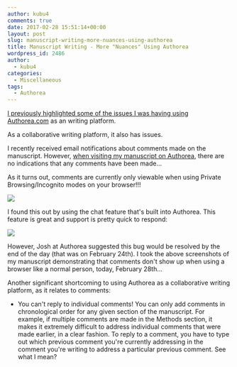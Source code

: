 ```yaml
---
author: kubu4
comments: true
date: 2017-02-28 15:51:14+00:00
layout: post
slug: manuscript-writing-more-nuances-using-authorea
title: Manuscript Writing - More "Nuances" Using Authorea
wordpress_id: 2486
author:
  - kubu4
categories:
  - Miscellaneous
tags:
  - Authorea
---
```


[I previously highlighted some of the issues I was having using Authorea.com](2017/01/23/manuscript-writing-the-nuances-of-using-authorea.html) as an writing platform.

As a collaborative writing platform, it also has issues.

I recently received email notifications about comments made on the manuscript. However, [when visiting my manuscript on Authorea](https://www.authorea.com/users/4974/articles/149442-genotoype-by-sequencing-of-three-geographically-distinct-populations-of-the-olympia-oyster-ostrea-lurida), there are no indications that any comments have been made...

As it turns out, comments are currently only viewable when using Private Browsing/Incognito modes on your browser!!!

[![](https://eagle.fish.washington.edu/Arabidopsis/20170228_authorea_comments_bug.png)](http://eagle.fish.washington.edu/Arabidopsis/20170228_authorea_comments_bug.png)







I found this out by using the chat feature that's built into Authorea. This feature is great and support is pretty quick to respond:



[![](https://eagle.fish.washington.edu/Arabidopsis/20170228_authorea_comments_bug_convo.png)](http://eagle.fish.washington.edu/Arabidopsis/20170228_authorea_comments_bug_convo.png)



However, Josh at Authorea suggested this bug would be resolved by the end of the day (that was on February 24th). I took the above screenshots of my manuscript demonstrating that comments don't show up when using a browser like a normal person, today, February 28th...



Another significant shortcoming to using Authorea as a collaborative writing platform, as it relates to comments:





  * You can't reply to individual comments! You can only add comments in chronological order for any given section of the manuscript. For example, if multiple comments are made in the Methods section, it makes it extremely difficult to address individual comments that were made earlier, in a clear fashion. To reply to a comment, you have to type out which previous comment you're currently addressing in the comment you're writing to address a particular previous comment. See what I mean?



